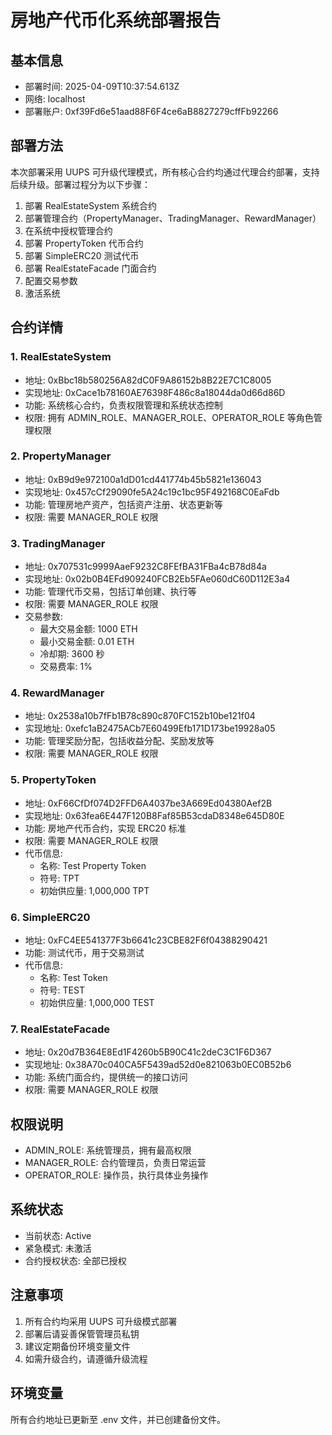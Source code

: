 # 房地产代币化系统部署报告

## 基本信息
- 部署时间: 2025-04-09T10:37:54.613Z
- 网络: localhost
- 部署账户: 0xf39Fd6e51aad88F6F4ce6aB8827279cffFb92266

## 部署方法
本次部署采用 UUPS 可升级代理模式，所有核心合约均通过代理合约部署，支持后续升级。部署过程分为以下步骤：
1. 部署 RealEstateSystem 系统合约
2. 部署管理合约（PropertyManager、TradingManager、RewardManager）
3. 在系统中授权管理合约
4. 部署 PropertyToken 代币合约
5. 部署 SimpleERC20 测试代币
6. 部署 RealEstateFacade 门面合约
7. 配置交易参数
8. 激活系统

## 合约详情

### 1. RealEstateSystem
- 地址: 0xBbc18b580256A82dC0F9A86152b8B22E7C1C8005
- 实现地址: 0xCace1b78160AE76398F486c8a18044da0d66d86D
- 功能: 系统核心合约，负责权限管理和系统状态控制
- 权限: 拥有 ADMIN_ROLE、MANAGER_ROLE、OPERATOR_ROLE 等角色管理权限

### 2. PropertyManager
- 地址: 0xB9d9e972100a1dD01cd441774b45b5821e136043
- 实现地址: 0x457cCf29090fe5A24c19c1bc95F492168C0EaFdb
- 功能: 管理房地产资产，包括资产注册、状态更新等
- 权限: 需要 MANAGER_ROLE 权限

### 3. TradingManager
- 地址: 0x707531c9999AaeF9232C8FEfBA31FBa4cB78d84a
- 实现地址: 0x02b0B4EFd909240FCB2Eb5FAe060dC60D112E3a4
- 功能: 管理代币交易，包括订单创建、执行等
- 权限: 需要 MANAGER_ROLE 权限
- 交易参数:
  - 最大交易金额: 1000 ETH
  - 最小交易金额: 0.01 ETH
  - 冷却期: 3600 秒
  - 交易费率: 1%

### 4. RewardManager
- 地址: 0x2538a10b7fFb1B78c890c870FC152b10be121f04
- 实现地址: 0xefc1aB2475ACb7E60499Efb171D173be19928a05
- 功能: 管理奖励分配，包括收益分配、奖励发放等
- 权限: 需要 MANAGER_ROLE 权限

### 5. PropertyToken
- 地址: 0xF66CfDf074D2FFD6A4037be3A669Ed04380Aef2B
- 实现地址: 0x63fea6E447F120B8Faf85B53cdaD8348e645D80E
- 功能: 房地产代币合约，实现 ERC20 标准
- 权限: 需要 MANAGER_ROLE 权限
- 代币信息:
  - 名称: Test Property Token
  - 符号: TPT
  - 初始供应量: 1,000,000 TPT

### 6. SimpleERC20
- 地址: 0xFC4EE541377F3b6641c23CBE82F6f04388290421
- 功能: 测试代币，用于交易测试
- 代币信息:
  - 名称: Test Token
  - 符号: TEST
  - 初始供应量: 1,000,000 TEST

### 7. RealEstateFacade
- 地址: 0x20d7B364E8Ed1F4260b5B90C41c2deC3C1F6D367
- 实现地址: 0x38A70c040CA5F5439ad52d0e821063b0EC0B52b6
- 功能: 系统门面合约，提供统一的接口访问
- 权限: 需要 MANAGER_ROLE 权限

## 权限说明
- ADMIN_ROLE: 系统管理员，拥有最高权限
- MANAGER_ROLE: 合约管理员，负责日常运营
- OPERATOR_ROLE: 操作员，执行具体业务操作

## 系统状态
- 当前状态: Active
- 紧急模式: 未激活
- 合约授权状态: 全部已授权

## 注意事项
1. 所有合约均采用 UUPS 可升级模式部署
2. 部署后请妥善保管管理员私钥
3. 建议定期备份环境变量文件
4. 如需升级合约，请遵循升级流程

## 环境变量
所有合约地址已更新至 .env 文件，并已创建备份文件。
